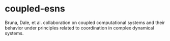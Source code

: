 # coupled-esns
Bruna, Dale, et al. collaboration on coupled computational systems and their behavior under principles related to coordination in complex dynamical systems.
